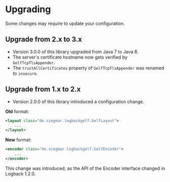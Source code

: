 # Upgrading

Some changes may require to update your configuration.

## Upgrade from 2.x to 3.x

* Version 3.0.0 of this library upgraded from Java 7 to Java 8.
* The server's certificate hostname now gets verified by `GelfTcpTlsAppender`.
* The `trustAllCertificates` property of `GelfTcpTlsAppender` was renamed to `insecure`.

## Upgrade from 1.x to 2.x

* Version 2.0.0 of this library introduced a configuration change.

**Old** format:
```xml
<layout class="de.siegmar.logbackgelf.GelfLayout">
    ...
</layout>
```

**New** format:
```xml
<encoder class="de.siegmar.logbackgelf.GelfEncoder">
    ...
</encoder>
```

This change was introduced, as the API of the Encoder interface changed in Logback 1.2.0.

